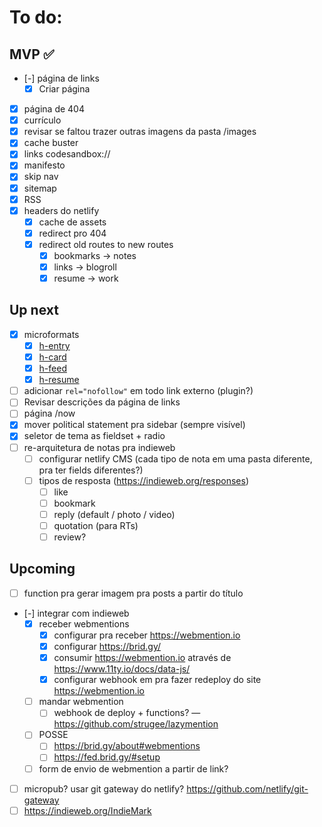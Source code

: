 # To do:

## MVP ✅

-   [-] página de links
    -   [x] Criar página
-   [x] página de 404
-   [x] currículo
-   [x] revisar se faltou trazer outras imagens da pasta /images
-   [x] cache buster
-   [x] links codesandbox://
-   [x] manifesto
-   [x] skip nav
-   [x] sitemap
-   [x] RSS
-   [x] headers do netlify
    -   [x] cache de assets
    -   [x] redirect pro 404
    -   [x] redirect old routes to new routes
        -   [x] bookmarks -> notes
        -   [x] links -> blogroll
        -   [x] resume -> work

## Up next

-   [x] microformats
    -   [x] [h-entry](http://microformats.org/wiki/h-entry)
    -   [x] [h-card](http://microformats.org/wiki/h-card)
    -   [x] [h-feed](http://microformats.org/wiki/h-feed)
    -   [x] [h-resume](http://microformats.org/wiki/h-resume)
-   [ ] adicionar `rel="nofollow"` em todo link externo (plugin?)
-   [ ] Revisar descrições da página de links
-   [ ] página /now
-   [x] mover political statement pra sidebar (sempre visível)
-   [x] seletor de tema as fieldset + radio
-   [ ] re-arquitetura de notas pra indieweb
    -   [ ] configurar netlify CMS (cada tipo de nota em uma pasta diferente, pra ter fields diferentes?)
    -   [ ] tipos de resposta (https://indieweb.org/responses)
        -   [ ] like
        -   [ ] bookmark
        -   [ ] reply (default / photo / video)
        -   [ ] quotation (para RTs)
        -   [ ] review?

## Upcoming

-   [ ] function pra gerar imagem pra posts a partir do título
-   [-] integrar com indieweb
    -   [x] receber webmentions
        -   [x] configurar pra receber https://webmention.io
        -   [x] configurar https://brid.gy/
        -   [x] consumir https://webmention.io através de https://www.11ty.io/docs/data-js/
        -   [x] configurar webhook em pra fazer redeploy do site https://webmention.io
    -   [ ] mandar webmention
        -   [ ] webhook de deploy + functions? — https://github.com/strugee/lazymention
    -   [ ] POSSE
        -   [ ] https://brid.gy/about#webmentions
        -   [ ] https://fed.brid.gy/#setup
    -   [ ] form de envio de webmention a partir de link?
-   [ ] micropub? usar git gateway do netlify? https://github.com/netlify/git-gateway
-   [ ] https://indieweb.org/IndieMark
